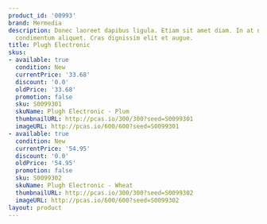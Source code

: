 ```yaml
---
product_id: '00993'
brand: Mermedia
description: Donec laoreet dapibus ligula. Etiam sit amet diam. In at nulla at nisl
  condimentum aliquet. Cras dignissim elit et augue.
title: Plugh Electronic
skus:
- available: true
  condition: New
  currentPrice: '33.68'
  discount: '0.0'
  oldPrice: '33.68'
  promotion: false
  sku: S0099301
  skuName: Plugh Electronic - Plum
  thumbnailURL: http://pcas.io/300/300?seed=S0099301
  imageURL: http://pcas.io/600/600?seed=S0099301
- available: true
  condition: New
  currentPrice: '54.95'
  discount: '0.0'
  oldPrice: '54.95'
  promotion: false
  sku: S0099302
  skuName: Plugh Electronic - Wheat
  thumbnailURL: http://pcas.io/300/300?seed=S0099302
  imageURL: http://pcas.io/600/600?seed=S0099302
layout: product
---
```

